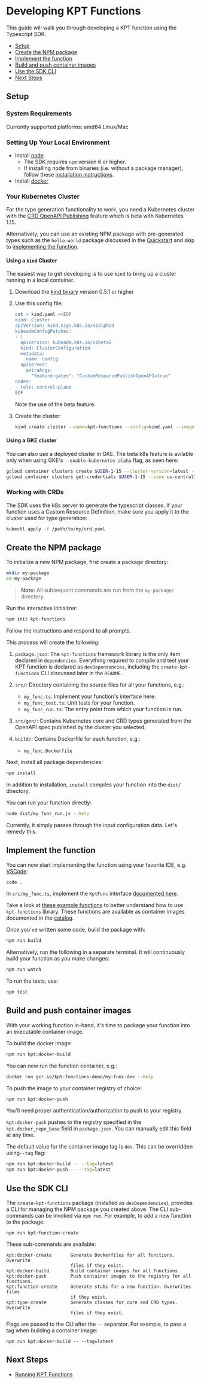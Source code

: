 # Developing KPT Functions

This guide will walk you through developing a KPT function using the Typescript SDK.

<!-- toc -->

- [Setup](#setup)
- [Create the NPM package](#create-the-npm-package)
- [Implement the function](#implement-the-function)
- [Build and push container images](#build-and-push-container-images)
- [Use the SDK CLI](#use-the-sdk-cli)
- [Next Steps](#next-steps)

<!-- tocstop -->

## Setup

### System Requirements

Currently supported platforms: amd64 Linux/Mac

### Setting Up Your Local Environment

- Install [node][download-node]
  - The SDK requires `npm` version 6 or higher.
  - If installing node from binaries (i.e. without a package manager), follow these
    [installation instructions][install-node].
- Install [docker][install-docker]

### Your Kubernetes Cluster

For the type generation functionality to work, you need a Kubernetes cluster with the [CRD OpenAPI Publishing][beta-feature] feature which is beta with Kubernetes 1.15.

Alternatively, you can use an existing NPM package with pre-generated types such as the `hello-world`
package discussed in the [Quickstart](develop-quickstart.md) and skip to [implementing the function](#implementing-the-function).

#### Using a `kind` Cluster

The easiest way to get developing is to use `kind` to bring up a cluster running in a local container.

1. Download the [kind binary][download-kind] version 0.5.1 or higher
1. Use this config file:

   ```sh
   cat > kind.yaml <<EOF
   kind: Cluster
   apiVersion: kind.sigs.k8s.io/v1alpha3
   kubeadmConfigPatches:
   - |
     apiVersion: kubeadm.k8s.io/v1beta2
     kind: ClusterConfiguration
     metadata:
       name: config
     apiServer:
       extraArgs:
         "feature-gates": "CustomResourcePublishOpenAPI=true"
   nodes:
   - role: control-plane
   EOF
   ```

   Note the use of the beta feature.

1. Create the cluster:

   ```sh
   kind create cluster --name=kpt-functions --config=kind.yaml --image=kindest/node:v1.15.9
   ```

#### Using a GKE cluster

You can also use a deployed cluster in GKE. The beta k8s feature is avilable only when using GKE's
`--enable-kubernetes-alpha` flag, as seen here:

```sh
gcloud container clusters create $USER-1-15 --cluster-version=latest --region=us-central1-a --project <PROJECT>
gcloud container clusters get-credentials $USER-1-15 --zone us-central1-a --project <PROJECT>
```

### Working with CRDs

The SDK uses the k8s server to generate the typescript classes.
If your function uses a Custom Resource Definition, make sure you apply it to the cluster used
for type generation:

```sh
kubectl apply -f /path/to/my/crd.yaml
```

## Create the NPM package

To initialize a new NPM package, first create a package directory:

```sh
mkdir my-package
cd my-package
```

> **Note:** All subsequent commands are run from the `my-package/` directory.

Run the interactive initializer:

```sh
npm init kpt-functions
```

Follow the instructions and respond to all prompts.

This process will create the following:

1. `package.json`: The `kpt-functions` framework library is the only item declared in `dependencies`.
   Everything required to compile and test your KPT function is declared as `devDependencies`,
   including the `create-kpt-functions` CLI discussed later in the `README`.
1. `src/`: Directory containing the source files for all your functions, e.g.:

   - `my_func.ts`: Implement your function's interface here.
   - `my_func_test.ts`: Unit tests for your function.
   - `my_func_run.ts`: The entry point from which your function is run.

1. `src/gen/`: Contains Kubernetes core and CRD types generated from the OpenAPI spec published by the cluster you selected.
1. `build/`: Contains Dockerfile for each function, e.g.:
   - `my_func.Dockerfile`

Next, install all package dependencies:

```sh
npm install
```

In addition to installation, `install` compiles your function into the `dist/` directory.

You can run your function directly:

```sh
node dist/my_func_run.js --help
```

Currently, it simply passes through the input configuration data. Let's remedy this.

## Implement the function

You can now start implementing the function using your favorite IDE, e.g. [VSCode][vscode]:

```sh
code .
```

In `src/my_func.ts`, implement the `KptFunc` interface [documented here][api-kptfunc].

Take a look at [these example functions][demo-funcs] to better understand how to use
`kpt-functions` library. These functions are available as container images documented in the [catalog][catalog].

Once you've written some code, build the package with:

```sh
npm run build
```

Alternatively, run the following in a separate terminal. It will continuously build your function
as you make changes:

```sh
npm run watch
```

To run the tests, use:

```sh
npm test
```

## Build and push container images

With your working function in-hand, it's time to package your function into an executable container
image.

To build the docker image:

```sh
npm run kpt:docker-build
```

You can now run the function container, e.g.:

```sh
docker run gcr.io/kpt-functions-demo/my-func:dev --help
```

To push the image to your container registry of choice:

```sh
npm run kpt:docker-push
```

You'll need proper authentication/authorization to push to your registry.

`kpt:docker-push` pushes to the registry specified in the `kpt.docker_repo_base` field in `package.json`.
You can manually edit this field at any time.

The default value for the container image tag is `dev`. This can be overridden using`--tag` flag:

```sh
npm run kpt:docker-build -- --tag=latest
npm run kpt:docker-push -- --tag=latest
```

## Use the SDK CLI

The `create-kpt-functions` package (installed as `devDependencies`), provides a CLI for managing
the NPM package you created above. The CLI sub-commands can be invoked via `npm run`. For example,
to add a new function to the package:

```console
npm run kpt:function-create
```

These sub-commands are available:

```console
kpt:docker-create       Generate Dockerfiles for all functions. Overwrite
                        files if they exist.
kpt:docker-build        Build container images for all functions.
kpt:docker-push         Push container images to the registry for all functions.
kpt:function-create     Generate stubs for a new function. Overwrites files
                        if they exist.
kpt:type-create         Generate classes for core and CRD types. Overwrite
                        files if they exist.
```

Flags are passed to the CLI after the `--` separator. For example, to pass a tag
when building a container image:

```console
npm run kpt:docker-build -- --tag=latest
```

## Next Steps

- [Running KPT Functions](run.md)

[spec]: https://github.com/kubernetes-sigs/kustomize/blob/master/cmd/config/docs/api-conventions/functions-spec.md
[kustomize-run]: https://github.com/kubernetes-sigs/kustomize/blob/master/cmd/config/docs/api-conventions/functions-impl.md
[demo-funcs]: https://github.com/GoogleContainerTools/kpt-functions-sdk/tree/master/ts/demo-functions/src
[label-namespace]: https://github.com/GoogleContainerTools/kpt-functions-sdk/tree/master/ts/demo-functions/src/label_namespace.ts
[catalog]: https://googlecontainertools.github.io/kpt-functions-catalog/
[api-kptfunc]: https://googlecontainertools.github.io/kpt-functions-sdk/docs/api/interfaces/_types_.kptfunc.html
[vscode]: https://code.visualstudio.com/
[npm-packages]: https://github.com/GoogleContainerTools/kpt-functions-sdk/packages
[download-node]: https://nodejs.org/en/download/
[download-kind]: https://github.com/kubernetes-sigs/kind
[install-node]: https://github.com/nodejs/help/wiki/Installation
[install-docker]: https://docs.docker.com/v17.09/engine/installation
[beta-feature]: https://github.com/kubernetes/kubernetes/blob/master/CHANGELOG-1.15.md#customresourcedefinition-openapi-publishing
